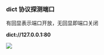 ### dict 协议探测端口

有回显表示端口开放，无回显即端口关闭

**dict://127.0.0.1:80**

![](images/security_wiki/15906398713333.jpg)


